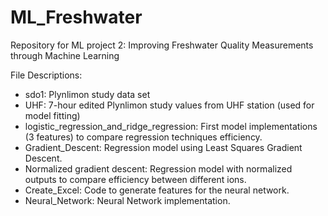 # ML_Freshwater
Repository for ML project 2: Improving Freshwater Quality Measurements through Machine Learning

File Descriptions:
- sdo1: Plynlimon study data set
- UHF: 7-hour edited Plynlimon study values from UHF station (used for model fitting)
- logistic_regression_and_ridge_regression: First model implementations (3 features) to compare regression techniques efficiency.
- Gradient_Descent: Regression model using Least Squares Gradient Descent.
- Normalized gradient descent: Regression model with normalized outputs to compare efficiency between different ions.
- Create_Excel: Code to generate features for the neural network.
- Neural_Network: Neural Network implementation.
